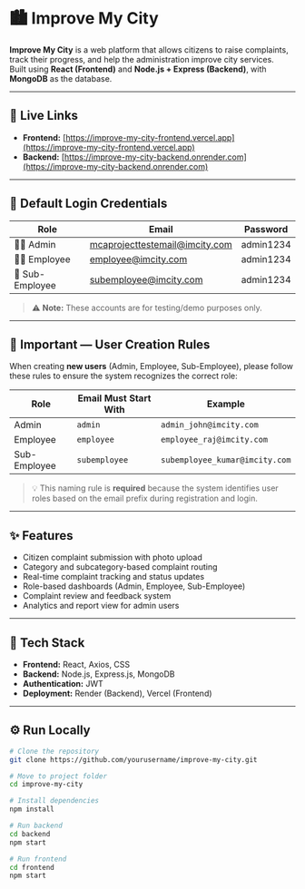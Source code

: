 # 🏙️ Improve My City

**Improve My City** is a web platform that allows citizens to raise complaints, track their progress, and help the administration improve city services.  
Built using **React (Frontend)** and **Node.js + Express (Backend)**, with **MongoDB** as the database.

---

## 🚀 Live Links

- **Frontend:** [https://improve-my-city-frontend.vercel.app](https://improve-my-city-frontend.vercel.app)  
- **Backend:** [https://improve-my-city-backend.onrender.com](https://improve-my-city-backend.onrender.com)

---

## 🔐 Default Login Credentials

| Role | Email | Password |
|------|--------|-----------|
| 🧑‍💼 Admin | mcaprojecttestemail@imcity.com | admin1234 |
| 👨‍🔧 Employee | employee@imcity.com | admin1234 |
| 👷 Sub-Employee | subemployee@imcity.com | admin1234 |

> ⚠️ **Note:** These accounts are for testing/demo purposes only.

---

## 🧩 Important — User Creation Rules

When creating **new users** (Admin, Employee, Sub-Employee), please follow these rules to ensure the system recognizes the correct role:

| Role | Email Must Start With | Example |
|------|-----------------------|----------|
| Admin | `admin` | `admin_john@imcity.com` |
| Employee | `employee` | `employee_raj@imcity.com` |
| Sub-Employee | `subemployee` | `subemployee_kumar@imcity.com` |

> 💡 This naming rule is **required** because the system identifies user roles based on the email prefix during registration and login.

---

## ✨ Features

- Citizen complaint submission with photo upload  
- Category and subcategory-based complaint routing  
- Real-time complaint tracking and status updates  
- Role-based dashboards (Admin, Employee, Sub-Employee)  
- Complaint review and feedback system  
- Analytics and report view for admin users  

---

## 🧠 Tech Stack

- **Frontend:** React, Axios, CSS  
- **Backend:** Node.js, Express.js, MongoDB  
- **Authentication:** JWT  
- **Deployment:** Render (Backend), Vercel (Frontend)

---

## ⚙️ Run Locally

```bash
# Clone the repository
git clone https://github.com/yourusername/improve-my-city.git

# Move to project folder
cd improve-my-city

# Install dependencies
npm install

# Run backend
cd backend
npm start

# Run frontend
cd frontend
npm start
